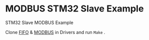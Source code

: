 # MODBUS STM32 Slave Example
STM32 Slave MODBUS Example

Clone [FIFO](https://github.com/liyanboy74/fifo.git) & [MODBUS](https://github.com/liyanboy74/modbus.git) in Drivers and run `Make` .
